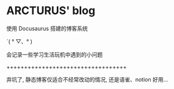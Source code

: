 # ARCTURUS' blog

使用 Docusaurus 搭建的博客系统

ˋ( ° ▽、° )

会记录一些学习生活玩机中遇到的小问题

++++++++++++++++++++++++++++++++++

弃坑了, 静态博客仅适合不经常改动的情况, 还是语雀、notion 好用...

